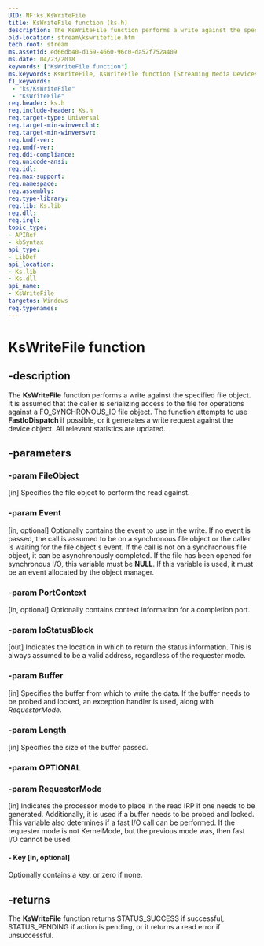 ```yaml
---
UID: NF:ks.KsWriteFile
title: KsWriteFile function (ks.h)
description: The KsWriteFile function performs a write against the specified file object.
old-location: stream\kswritefile.htm
tech.root: stream
ms.assetid: ed66db40-d159-4660-96c0-da52f752a409
ms.date: 04/23/2018
keywords: ["KsWriteFile function"]
ms.keywords: KsWriteFile, KsWriteFile function [Streaming Media Devices], ks/KsWriteFile, ksfunc_4e15871e-8093-4b8e-a1ec-0eda4588e262.xml, stream.kswritefile
f1_keywords:
 - "ks/KsWriteFile"
 - "KsWriteFile"
req.header: ks.h
req.include-header: Ks.h
req.target-type: Universal
req.target-min-winverclnt: 
req.target-min-winversvr: 
req.kmdf-ver: 
req.umdf-ver: 
req.ddi-compliance: 
req.unicode-ansi: 
req.idl: 
req.max-support: 
req.namespace: 
req.assembly: 
req.type-library: 
req.lib: Ks.lib
req.dll: 
req.irql: 
topic_type:
- APIRef
- kbSyntax
api_type:
- LibDef
api_location:
- Ks.lib
- Ks.dll
api_name:
- KsWriteFile
targetos: Windows
req.typenames: 
---
```


# KsWriteFile function


## -description


The <b>KsWriteFile</b> function performs a write against the specified file object. It is assumed that the caller is serializing access to the file for operations against a FO_SYNCHRONOUS_IO file object. The function attempts to use <b>FastIoDispatch</b> if possible, or it generates a write request against the device object. All relevant statistics are updated.


## -parameters




### -param FileObject 
[in]
Specifies the file object to perform the read against.


### -param Event 
[in, optional]
Optionally contains the event to use in the write. If no event is passed, the call is assumed to be on a synchronous file object or the caller is waiting for the file object's event. If the call is not on a synchronous file object, it can be asynchronously completed. If the file has been opened for synchronous I/O, this variable must be <b>NULL</b>. If this variable is used, it must be an event allocated by the object manager.


### -param PortContext 
[in, optional]
Optionally contains context information for a completion port.


### -param IoStatusBlock 
[out]
Indicates the location in which to return the status information. This is always assumed to be a valid address, regardless of the requester mode.


### -param Buffer 
[in]
Specifies the buffer from which to write the data. If the buffer needs to be probed and locked, an exception handler is used, along with <i>RequesterMode</i>.


### -param Length 
[in]
Specifies the size of the buffer passed.


### -param OPTIONAL




### -param RequestorMode 
[in]
Indicates the processor mode to place in the read IRP if one needs to be generated. Additionally, it is used if a buffer needs to be probed and locked. This variable also determines if a fast I/O call can be performed. If the requester mode is not KernelMode, but the previous mode was, then fast I/O cannot be used.


#### - Key [in, optional]

Optionally contains a key, or zero if none.


## -returns



The <b>KsWriteFile</b> function returns STATUS_SUCCESS if successful, STATUS_PENDING if action is pending, or it returns a read error if unsuccessful.



